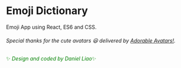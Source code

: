 # Emoji Dictionary

Emoji App using React, ES6 and CSS.



###### *Special thanks for the cute avatars :smiley: delivered by [Adorable Avatars!](http://avatars.adorable.io/).*

<font color="green"> :sparkles: *Design and coded by Daniel Liao*:sparkles:</font>



